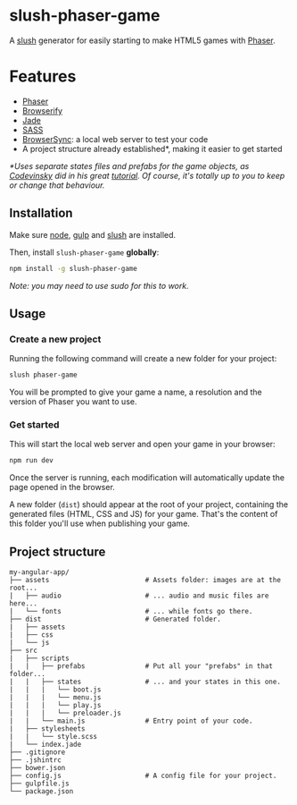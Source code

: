 # slush-phaser-game

A [slush][slush] generator for easily starting to make HTML5 games with
[Phaser][phaser].

# Features

- [Phaser][phaser]
- [Browserify][browserify]
- [Jade][jade]
- [SASS][sass]
- [BrowserSync][browser-sync]: a local web server to test your code
- A project structure already established*, making it easier to get started

_*Uses separate states files and prefabs for the game objects, as
[Codevinsky][codevinsky] did in his great [tutorial][codevinsky-tutorial]. Of
course, it's totally up to you to keep or change that behaviour._

## Installation

Make sure [node][node], [gulp][gulp] and [slush][slush] are installed.

Then, install `slush-phaser-game` __globally__:

```sh
npm install -g slush-phaser-game
```

*Note: you may need to use sudo for this to work.*

## Usage

### Create a new project

Running the following command will create a new folder for your project:

```sh
slush phaser-game
```

You will be prompted to give your game a name, a resolution and the version of
Phaser you want to use.

### Get started

This will start the local web server and open your game in your browser:

```sh
npm run dev
```

Once the server is running, each modification will automatically update the page
opened in the browser.

A new folder (```dist```) should appear at the root of your project, containing
the generated files (HTML, CSS and JS) for your game. That's the content of this
folder you'll use when publishing your game.

## Project structure

```
my-angular-app/
├── assets                        # Assets folder: images are at the root...
|   ├── audio                     # ... audio and music files are here...
|   └── fonts                     # ... while fonts go there.
├── dist                          # Generated folder.
|   ├── assets
|   ├── css
|   └── js
├── src
|   ├── scripts
|   |   ├── prefabs               # Put all your "prefabs" in that folder...
|   |   ├── states                # ... and your states in this one.
|   |   |   └── boot.js
|   |   |   └── menu.js
|   |   |   └── play.js
|   |   |   └── preloader.js
|   |   └── main.js               # Entry point of your code.
|   ├── stylesheets
|   |   └── style.scss
|   └── index.jade
├── .gitignore
├── .jshintrc
├── bower.json
├── config.js                     # A config file for your project.
├── gulpfile.js
└── package.json
```

[browser-sync]: http://www.browsersync.io/
[browserify]: http://browserify.org/
[codevinsky]: https://twitter.com/codevinsky
[codevinsky-tutorial]: http://www.codevinsky.com/phaser-2-0-tutorial-flappy-bird-part-1/
[jade]: http://jade-lang.com/
[gulp]: http://gulpjs.com/
[node]: http://nodejs.org/
[phaser]: http://phaser.io
[sass]: http://sass-lang.com/
[slush]: http://slushjs.github.io
